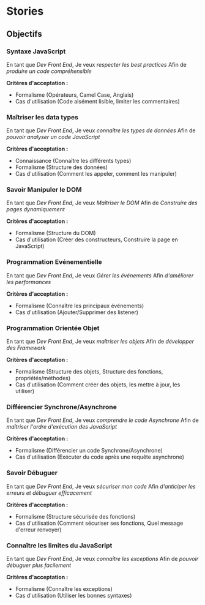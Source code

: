 # Stories

## Objectifs

### Syntaxe JavaScript
En tant que *Dev Front End*,
Je veux *respecter les best practices*
Afin de *produire un code compréhensible*

**Critères d'acceptation :**
- Formalisme (Opérateurs, Camel Case, Anglais)
- Cas d'utilisation (Code aisément lisible, limiter les commentaires)

### Maîtriser les data types
En tant que *Dev Front End*,
Je veux *connaître les types de données*
Afin de *pouvoir analyser un code JavaScript*

**Critères d'acceptation :**
- Connaissance (Connaître les différents types)
- Formalisme (Structure des données)
- Cas d'utilisation (Comment les appeler, comment les manipuler)

### Savoir Manipuler le DOM
En tant que *Dev Front End*,
Je veux *Maîtriser le DOM*
Afin de *Construire des pages dynamiquement*

**Critères d'acceptation :**
- Formalisme (Structure du DOM)
- Cas d'utilisation (Créer des constructeurs, Construire la page en JavaScript)

### Programmation Evénementielle
En tant que *Dev Front End*,
Je veux *Gérer les événements*
Afin *d'améliorer les performances*

**Critères d'acceptation :**
- Formalisme (Connaître les principaux événements)
- Cas d'utilisation (Ajouter/Supprimer des listener)

### Programmation Orientée Objet
En tant que *Dev Front End*,
Je veux *maîtriser les objets*
Afin de *développer des Framework*

**Critères d'acceptation :**
- Formalisme (Structure des objets, Structure des fonctions, propriétés/méthodes)
- Cas d'utilisation (Comment créer des objets, les mettre à jour, les utiliser)

### Différencier Synchrone/Asynchrone
En tant que *Dev Front End*,
Je veux *comprendre le code Asynchrone*
Afin de *maîtriser l'ordre d'exécution des JavaScript*

**Critères d'acceptation :**
- Formalisme (Différencier un code Synchrone/Asynchrone)
- Cas d'utilisation (Exécuter du code après une requête asynchrone)

### Savoir Débuguer
En tant que *Dev Front End*,
Je veux *sécuriser mon code*
Afin *d'anticiper les erreurs et débuguer efficacement*

**Critères d'acceptation :**
- Formalisme (Structure sécurisée des fonctions)
- Cas d'utilisation (Comment sécuriser ses fonctions, Quel message d'erreur renvoyer)

### Connaître les limites du JavaScript
En tant que *Dev Front End*,
Je veux *connaître les exceptions*
Afin de *pouvoir débuguer plus facilement*

**Critères d'acceptation :**
- Formalisme (Connaître les exceptions)
- Cas d'utilisation (Utiliser les bonnes syntaxes)
